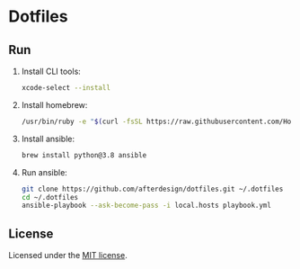 # Dotfiles

## Run

1. Install CLI tools:

    ```bash
    xcode-select --install
    ```

1. Install homebrew:

    ```bash
    /usr/bin/ruby -e "$(curl -fsSL https://raw.githubusercontent.com/Homebrew/install/master/install)"
    ```

1. Install ansible:

    ```bash
    brew install python@3.8 ansible
    ```

1. Run ansible:

    ```bash
    git clone https://github.com/afterdesign/dotfiles.git ~/.dotfiles
    cd ~/.dotfiles
    ansible-playbook --ask-become-pass -i local.hosts playbook.yml
    ```

## License

Licensed under the [MIT license](http://opensource.org/licenses/MIT).
